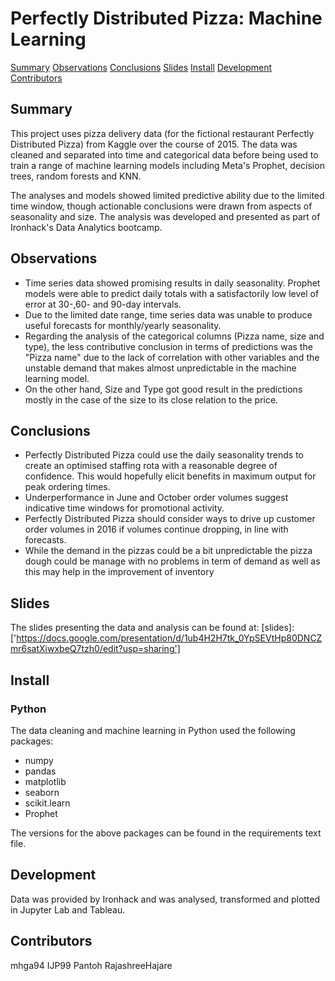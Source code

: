 # Perfectly Distributed Pizza: Machine Learning

[Summary](#Summary)
[Observations](#Observations)
[Conclusions](#Conclusions)
[Slides](#Slides)
[Install](#Install)
[Development](#Development)
[Contributors](#Contributors)


## Summary
This project uses pizza delivery data (for the fictional restaurant Perfectly Distributed Pizza) from Kaggle over the course of 2015. The data was cleaned and separated into time and categorical data before being used to train a range of machine learning models including Meta's Prophet, decision trees, random forests and KNN. 

The analyses and models showed limited predictive ability due to the limited time window, though actionable conclusions were drawn from aspects of seasonality and size. The analysis was developed and presented as part of Ironhack's Data Analytics bootcamp. 



## Observations
* Time series data showed promising results in daily seasonality. Prophet models were able to predict daily totals with a satisfactorily low level of error at 30-,60- and 90-day intervals.
* Due to the limited date range, time series data was unable to produce useful forecasts for monthly/yearly seasonality. 
* Regarding the analysis of the categorical columns (Pizza name, size and type), the less contributive conclusion in terms of predictions was the "Pizza name" due to the lack of correlation with other variables and the unstable demand that makes almost unpredictable in the machine learning model.
* On the other hand, Size and Type got good result in the predictions mostly in the case of the size to its close relation to the price.

## Conclusions
* Perfectly Distributed Pizza could use the daily seasonality trends to create an optimised staffing rota with a reasonable degree of confidence. This would hopefully elicit benefits in maximum output for peak ordering times.
* Underperformance in June and October order volumes suggest indicative time windows for promotional activity.
* Perfectly Distributed Pizza should consider ways to drive up customer order volumes in 2016 if volumes continue dropping, in line with forecasts. 
* While the demand in the pizzas could be a bit unpredictable the pizza dough could be manage with no problems in term of demand as well as this may help in the improvement of inventory


## Slides

The slides presenting the data and analysis can be found at: [slides]: ['https://docs.google.com/presentation/d/1ub4H2H7tk_0YpSEVtHp80DNCZmr6satXiwxbeQ7tzh0/edit?usp=sharing']

## Install

### Python

The data cleaning and machine learning in Python used the following packages:
* numpy
* pandas
* matplotlib
* seaborn
* scikit.learn
* Prophet

The versions for the above packages can be found in the requirements text file.

## Development

Data was provided by Ironhack and was analysed, transformed and plotted in Jupyter Lab and Tableau.

## Contributors

mhga94
IJP99
Pantoh
RajashreeHajare